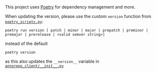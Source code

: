 This project uses [Poetry](https://python-poetry.org/) for dependency management and more.

When updating the version, please use the custom `version` function from [`poetry_scripts.py`](poetry_scripts.py):

```
poetry run version [ patch | minor | major | prepatch | preminor | premajor | prerelease | <valid semver string>] 
```

instead of the default 

```
poetry version
```

as this also updates the `__version__` variable in [`annorepo_client/__init__.py`](annorepo_client/__init__.py)
